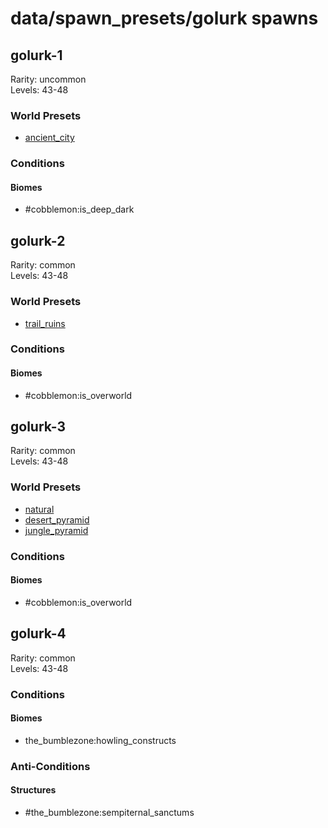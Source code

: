 # data/spawn_presets/golurk spawns  
  
## golurk-1  
Rarity: uncommon  
Levels: 43-48  
  
### World Presets  
* [ancient_city](/data/world_presets/ancient_city.md)  
  
### Conditions  
  
#### Biomes  
  * #cobblemon:is_deep_dark
  
  
## golurk-2  
Rarity: common  
Levels: 43-48  
  
### World Presets  
* [trail_ruins](/data/world_presets/trail_ruins.md)  
  
### Conditions  
  
#### Biomes  
  * #cobblemon:is_overworld
  
  
## golurk-3  
Rarity: common  
Levels: 43-48  
  
### World Presets  
* [natural](/data/world_presets/natural.md)  
* [desert_pyramid](/data/world_presets/desert_pyramid.md)  
* [jungle_pyramid](/data/world_presets/jungle_pyramid.md)  
  
### Conditions  
  
#### Biomes  
  * #cobblemon:is_overworld
  
  
## golurk-4  
Rarity: common  
Levels: 43-48  
  
### Conditions  
  
#### Biomes  
  * the_bumblezone:howling_constructs
  
  
### Anti-Conditions  
  
#### Structures  
  * #the_bumblezone:sempiternal_sanctums
  

